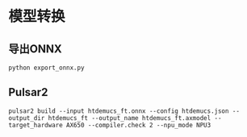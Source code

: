 # 模型转换

## 导出ONNX
```
python export_onnx.py
```

## Pulsar2
```
pulsar2 build --input htdemucs_ft.onnx --config htdemucs.json --output_dir htdemucs_ft --output_name htdemucs_ft.axmodel --target_hardware AX650 --compiler.check 2 --npu_mode NPU3
```
